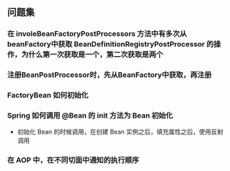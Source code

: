 ## 问题集

### 在 involeBeanFactoryPostProcessors 方法中有多次从beanFactory中获取 BeanDefinitionRegistryPostProcessor 的操作，为什么第一次获取是一个，第二次获取是两个

### 注册BeanPostProcessor时，先从BeanFactory中获取，再注册

### FactoryBean 如何初始化

### Spring 如何调用 @Bean 的 init 方法为 Bean 初始化

- 初始化 Bean 的时候调用，在创建 Bean 实例之后，填充属性之后，使用反射调用

### 在 AOP 中，在不同切面中通知的执行顺序